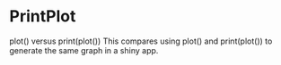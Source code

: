 # PrintPlot
plot() versus print(plot())
This compares using plot() and print(plot()) to generate the same graph in a shiny app.
